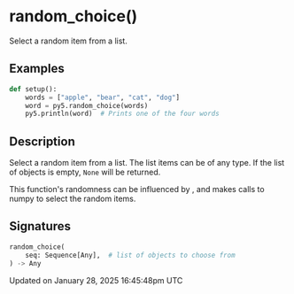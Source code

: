 # random_choice()

Select a random item from a list.

## Examples

<div class="example-table">

<div class="example-row"><div class="example-cell-image">

</div><div class="example-cell-code">

```python
def setup():
    words = ["apple", "bear", "cat", "dog"]
    word = py5.random_choice(words)
    py5.println(word)  # Prints one of the four words
```

</div></div>

</div>

## Description

Select a random item from a list. The list items can be of any type. If the list of objects is empty, `None` will be returned.

This function's randomness can be influenced by [](sketch_random_seed), and makes calls to numpy to select the random items.

## Signatures

```python
random_choice(
    seq: Sequence[Any],  # list of objects to choose from
) -> Any
```

Updated on January 28, 2025 16:45:48pm UTC
